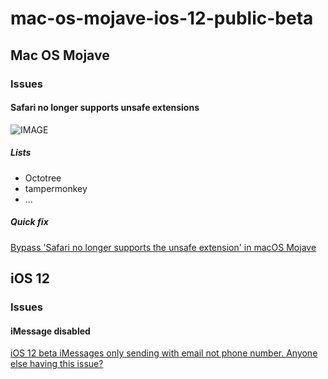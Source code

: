 # mac-os-mojave-ios-12-public-beta

## Mac OS Mojave

### Issues

#### Safari no longer supports unsafe extensions

![IMAGE](https://cl.ly/seZk/Image%202018-07-02%20at%201.29.34%20PM.png)

##### Lists

* Octotree
* tampermonkey
* ...

##### Quick fix

[Bypass 'Safari no longer supports the unsafe extension' in macOS Mojave](https://georgegarside.com/blog/macos/install-any-safari-extension-macos-mojave/)

## iOS 12

### Issues

#### iMessage disabled

[iOS 12 beta iMessages only sending with email not phone number. Anyone else having this issue?](https://forums.imore.com/ask-question/404221-ios-12-beta-imessages-only-sending-email-not-phone-number-anyone-else-having-issue.html)
